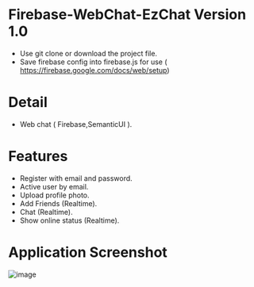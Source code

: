# Firebase-WebChat-EzChat Version 1.0
* Use git clone or download the project file.<br />
* Save firebase config into firebase.js for use ( https://firebase.google.com/docs/web/setup)<br/>

# Detail
* Web chat ( Firebase,SemanticUI ).<br />

# Features
* Register with email and password.<br />
* Active user by email.<br />
* Upload profile photo.<br />
* Add Friends (Realtime).<br />
* Chat (Realtime).<br />
* Show online status (Realtime).<br />

# Application Screenshot
![image](https://cloud.githubusercontent.com/assets/28505455/26522893/bc5652b2-4334-11e7-9bc8-b0b59eeb25e4.png)

